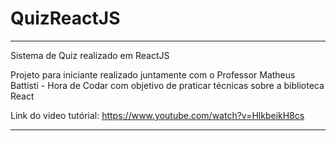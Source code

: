 # QuizReactJS
--------------------------
Sistema de Quiz realizado em ReactJS 

Projeto para iniciante realizado juntamente com o Professor Matheus Battisti - Hora de Codar com objetivo de praticar técnicas sobre a biblioteca React

Link do video tutórial: https://www.youtube.com/watch?v=HlkbeikH8cs

--------------------------


